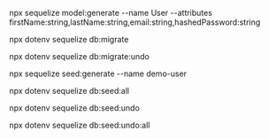 npx sequelize model:generate --name User --attributes firstName:string,lastName:string,email:string,hashedPassword:string

npx dotenv sequelize db:migrate

<!-- For undoing migrations -->
npx dotenv sequelize db:migrate:undo

<!-- Seeder file for demo user -->
npx sequelize seed:generate --name demo-user


npx dotenv sequelize db:seed:all

<!-- Undo last seed migration -->
npx dotenv sequelize db:seed:undo
<!-- Undo all seed migrations -->
npx dotenv sequelize db:seed:undo:all
